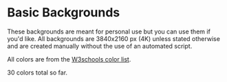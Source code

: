 # Basic Backgrounds
These backgrounds are meant for personal use but you can use them if you'd like.
All backgrounds are 3840x2160 px (4K) unless stated otherwise and are created manually without the use of an automated script.

All colors are from the [W3schools color list](https://www.w3schools.com/cssref/css_colors.php).

30 colors total so far.
